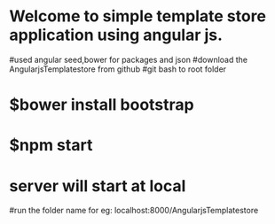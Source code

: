# Welcome to simple template store application using angular js.
#used angular seed,bower for packages and json
#download the AngularjsTemplatestore from github
#git bash to root folder
# $bower install bootstrap
# $npm start
# server will start at local
#run the folder name for eg: localhost:8000/AngularjsTemplatestore
